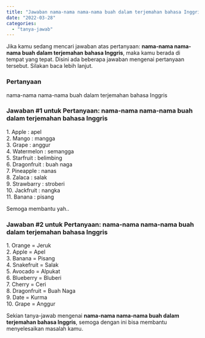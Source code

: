 ```yaml
---
title: "Jawaban nama-nama nama-nama buah dalam terjemahan bahasa Inggris"
date: "2022-03-28"
categories: 
  - "tanya-jawab"
---
```


Jika kamu sedang mencari jawaban atas pertanyaan: **nama-nama nama-nama buah dalam terjemahan bahasa Inggris**, maka kamu berada di tempat yang tepat. Disini ada beberapa jawaban mengenai pertanyaan tersebut. Silakan baca lebih lanjut.

### Pertanyaan

nama-nama nama-nama buah dalam terjemahan bahasa Inggris

### Jawaban #1 untuk Pertanyaan: nama-nama nama-nama buah dalam terjemahan bahasa Inggris

1\. Apple : apel  
2\. Mango : mangga  
3\. Grape : anggur  
4\. Watermelon : semangga  
5\. Starfruit : belimbing  
6\. Dragonfruit : buah naga  
7\. Pineapple : nanas  
8\. Zalaca : salak  
9\. Strawbarry : stroberi  
10\. Jackfruit : nangka  
11\. Banana : pisang  
  
Semoga membantu yah..

### Jawaban #2 untuk Pertanyaan: nama-nama nama-nama buah dalam terjemahan bahasa Inggris

1\. Orange = Jeruk  
2\. Apple = Apel  
3\. Banana = Pisang  
4\. Snakefruit = Salak  
5\. Avocado = Alpukat  
6\. Blueberry = Bluberi  
7\. Cherry = Ceri  
8\. Dragonfruit = Buah Naga  
9\. Date = Kurma  
10\. Grape = Anggur

Sekian tanya-jawab mengenai **nama-nama nama-nama buah dalam terjemahan bahasa Inggris**, semoga dengan ini bisa membantu menyelesaikan masalah kamu.
